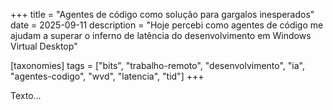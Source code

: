 +++
title = "Agentes de código como solução para gargalos inesperados"
date = 2025-09-11
description = "Hoje percebi como agentes de código me ajudam a superar o inferno de latência do desenvolvimento em Windows Virtual Desktop"

[taxonomies]
tags = ["bits", "trabalho-remoto", "desenvolvimento", "ia", "agentes-codigo", "wvd", "latencia", "tid"]
+++

Texto...
